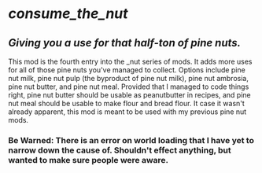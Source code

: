 # ***consume_the_nut***
## *Giving you a use for that half-ton of pine nuts.*

This mod is the fourth entry into the _nut series of mods. It adds more uses for all of those pine nuts you've managed to collect. Options include pine nut milk, pine nut pulp (the byproduct of pine nut milk), pine nut ambrosia, pine nut butter, and pine nut meal. Provided that I managed to code things right, pine nut butter should be usable as peanutbutter in recipes, and pine nut meal should be usable to make flour and bread flour. It case it wasn't already apparent, this mod is meant to be used with my previous pine nut mods.

### **Be Warned: There is an error on world loading that I have yet to narrow down the cause of. Shouldn't effect anything, but wanted to make sure people were aware.**
